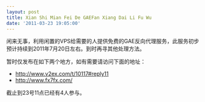 ```yaml
---
layout: post
title: Xian Shi Mian Fei De GAEFan Xiang Dai Li Fu Wu
date: '2011-03-23 19:05:00'
---
```


<p>闲来无事，利用闲置的VPS给需要的人提供免费的GAE反向代理服务，此服务初步预计持续到2011年7月20日左右。到时再寻其他处理方法。 </p>

<p>暂时仅发布在如下两个地方，如有需要请访问下面的地址：</p>

<ul><li><a href="http://www.v2ex.com/t/10117#reply11">http://www.v2ex.com/t/10117#reply11</a></li>
<li><a href="http://www.fx7fx.com/">http://www.fx7fx.com/</a></li>
</ul><p>截止到23号11点已经有4人参与。</p>